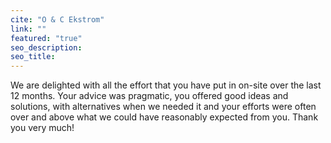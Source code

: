 ```yaml
---
cite: "O & C Ekstrom"
link: ""
featured: "true"
seo_description: 
seo_title: 
---
```


We are delighted with all the effort that you have put in on-site over the last 12 months. Your advice was pragmatic, you offered good ideas and solutions, with alternatives when we needed it and your efforts were often over and above what we could have reasonably expected from you. Thank you very much!
